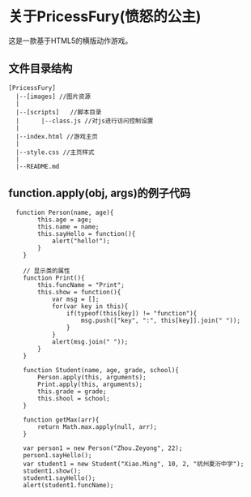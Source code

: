 关于PricessFury(愤怒的公主)
=============
这是一款基于HTML5的横版动作游戏。

文件目录结构
-------------
	[PricessFury]
	  |--[images] //图片资源
	  | 
	  |--[scripts]   //脚本目录
	  |      |--class.js //对js进行访问控制设置
	  | 
	  |--index.html //游戏主页
	  |
	  |--style.css //主页样式
	  |
	  |--README.md
	  
	  
function.apply(obj, args)的例子代码
---------------------
	  function Person(name, age){
		    this.age = age;
		    this.name = name;
		    this.sayHello = function(){
		        alert("hello!");
		    }
		}
		
		// 显示类的属性
		function Print(){
		    this.funcName = "Print";
		    this.show = function(){
		        var msg = [];
		        for(var key in this){
		            if(typeof(this[key]) != "function"){
		                msg.push(["key", ":", this[key]].join(" "));
		            }
		        }
		        alert(msg.join(" "));
		    }
		}
		
		function Student(name, age, grade, school){
		    Person.apply(this, arguments);
		    Print.apply(this, arguments);
		    this.grade = grade;
		    this.shool = school;
		}
		
		function getMax(arr){
		    return Math.max.apply(null, arr);
		}
		
		var person1 = new Person("Zhou.Zeyong", 22);
		person1.sayHello();
		var student1 = new Student("Xiao.Ming", 10, 2, "杭州夏洐中学");
		student1.show();
		student1.sayHello();
		alert(student1.funcName);